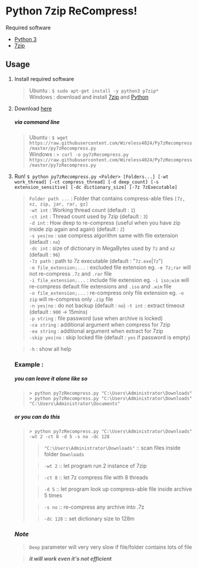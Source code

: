 # Python 7zip ReCompress!
Required software
+ [Python 3](https://www.python.org/downloads)
+ [7zip](https://www.7-zip.org/download.html)
## Usage
1. Install required software
	> Ubuntu : `$ sudo apt-get install -y python3 p7zip*`  
	> Windows : download and install [7zip](https://www.7-zip.org/download.html) and [Python](https://www.python.org/downloads)

2. Download [here](https://raw.githubusercontent.com/Wireless4024/Py7zRecompress/master/py7zRecompress.py)  
	##### via command line  
	> Ubuntu : `$ wget https://raw.githubusercontent.com/Wireless4024/Py7zRecompress/master/py7zRecompress.py`  
	> Windows : `> curl -o py7zRecompress.py https://raw.githubusercontent.com/Wireless4024/Py7zRecompress/master/py7zRecompress.py`

3. Run! `$ python py7zRecompress.py <Folder> [Folders...] [-wt work_thread] [-ct compress_thread] [-d deep_count] [-s extension_sensitive] [-dc dictionary_size] [-7z 7zExecutable]`
	> `Folder path ...`          : Folder that contains compress-able files `[7z, xz, zip, jar, rar, gz]`  
	> `-wt int`         : Working thread count (default : `1`)  
	> `-ct int`         : Thread count used by 7zip (default : `3`)  
	> `-d int`          : How deep to re-compress (useful when you have zip inside zip again and again) (default : `2`)  
	> `-s yes|no`       : use compress algorithm same with file extension (default : `no`)  
	> `-dc int`         : size of dictionary in MegaBytes used by `7z` and `xz` (default : `96`)  
	> `-7z path`        : path to 7z executable (default : "`7z.exe`|`7z`")  
	> `-e file_extension;...`   : excluded file extension eg. `-e 7z;rar` will not re-compress `.7z` and `.rar` file  
	> `-i file_extension;...`   : include file extension eg. `-i iso;wim` will re-compress default file extensions and `.iso` and `.wim` file  
	> `-o file_extension;...`   : re-compress only file extension eg. `-o zip` will re-compress only `.zip` file  
	> `-n yes|no`       : do not backup  (default : `no`) 
	> `-t int`          : extract timeout (default : `900` -> 15mins)  
	> `-p string`       : file password (use when archive is locked)  
	> `-ca string`      : additional argument when compress for 7zip  
	> `-ea string`      : additional argument when extract for 7zip  
	> `-skip yes|no`    : skip locked file (default : `yes` if password is empty)  
	
	> `-h` : show all help

	### Example :
	##### you can leave it alone like so
	> `> python py7zRecompress.py "C:\Users\Administrator\Downloads"`  
	> `> python py7zRecompress.py "C:\Users\Administrator\Downloads" "C:\Users\Administrator\Documents"`  
	##### or you can do this
	> `> python py7zRecompress.py "C:\Users\Administrator\Downloads" -wt 2 -ct 8 -d 5 -s no -dc 128`  
	>> `"C:\Users\Administrator\Downloads"` :: scan files inside folder `Downloads`  
	>
	>> `-wt 2` :: let program run 2 instance of 7zip  
	>
	>> `-ct 8` :: let 7z compress file with 8 threads  
	>
	>> `-d 5`  :: let program look up compress-able file inside archive 5 times  
	>
	>> `-s no`  :: re-compress any archive into .7z  
	>
	>> `-dc 128`  :: set dictionary size to 128m  

	### *Note*
	> `Deep` parameter will very very slow if file/folder contains lots of file  

	> _**it will work even it's not efficient**_
